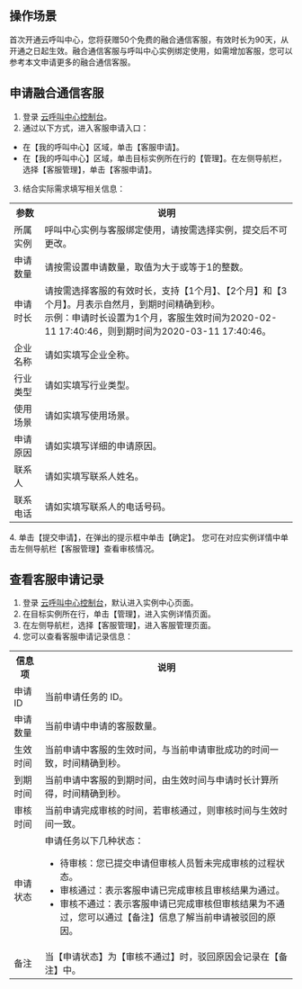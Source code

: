 ## 操作场景
首次开通云呼叫中心，您将获赠50个免费的融合通信客服，有效时长为90天，从开通之日起生效。融合通信客服与呼叫中心实例绑定使用，如需增加客服，您可以参考本文申请更多的融合通信客服。

## 申请融合通信客服

1. 登录 [云呼叫中心控制台](https://console.cloud.tencent.com/ccc)。
2. 通过以下方式，进入客服申请入口：
 - 在【我的呼叫中心】区域，单击【客服申请】。
 - 在【我的呼叫中心】区域，单击目标实例所在行的【管理】。在左侧导航栏，选择【客服管理】，单击【客服申请】。
3. 结合实际需求填写相关信息：
 <table>
<tr>
<th>参数</th>
<th>说明</th>
</tr>
<tr>
<td>所属实例</td>
<td>呼叫中心实例与客服绑定使用，请按需选择实例，提交后不可更改。</td>
</tr>
<tr>
<td>申请数量</td>
<td>请按需设置申请数量，取值为大于或等于1的整数。</td>
</tr>
<tr>
<td>申请时长</td>
<td>请按需选择客服的有效时长，支持【1个月】、【2个月】和【3个月】。月表示自然月，到期时间精确到秒。<br>示例：申请时长设置为1个月，客服生效时间为2020-02-11 17:40:46，则到期时间为2020-03-11 17:40:46。</td>
</tr>
<tr>
<td>企业名称</td>
<td>请如实填写企业全称。</td>
</tr>
<tr>
<td>行业类型</td>
<td>请如实填写行业类型。</td>
</tr>
<tr>
<td>使用场景</td>
<td>请如实填写使用场景。</td>
</tr>
<tr>
<td>申请原因</td>
<td>请如实填写详细的申请原因。</td>
</tr>
<tr>
<td>联系人</td>
<td>请如实填写联系人姓名。</td>
</tr>
<tr>
<td>联系电话</td>
<td>请如实填写联系人的电话号码。</td>
</tr>
</table>
4. 单击【提交申请】，在弹出的提示框中单击【确定】。
 您可在对应实例详情中单击左侧导航栏【客服管理】查看审核情况。
 
##  查看客服申请记录
1. 登录 [云呼叫中心控制台](https://console.cloud.tencent.com/ccc)，默认进入实例中心页面。
2. 在目标实例所在行，单击【管理】，进入实例详情页面。
3. 在左侧导航栏，选择【客服管理】，进入客服管理页面。
4. 您可以查看客服申请记录信息：
 <table>
<tr>
<th>信息项</th>
<th>说明</th>
</tr>
<tr>
<td>申请 ID</td>
<td>当前申请任务的 ID。</td>
</tr>
<tr>
<td>申请数量</td>
<td>当前申请中申请的客服数量。</td>
</tr>
<tr>
<td>生效时间</td>
<td>当前申请中客服的生效时间，与当前申请审批成功的时间一致，时间精确到秒。</td>
</tr>
<tr>
<td>到期时间</td>
<td>当前申请中客服的到期时间，由生效时间与申请时长计算所得，时间精确到秒。</td>
</tr>
<tr>
<td>审核时间</td>
<td>当前申请完成审核的时间，若审核通过，则审核时间与生效时间一致。</td>
</tr>
<tr>
<td>申请状态</td>
<td>申请任务以下几种状态：<ul><li>待审核：您已提交申请但审核人员暂未完成审核的过程状态。</li><li>	审核通过：表示客服申请已完成审核且审核结果为通过。</li><li>审核不通过：表示客服申请已完成审核但审核结果为不通过，您可以通过【备注】信息了解当前申请被驳回的原因。</li></ul></td>
</tr>
<tr>
<td>备注</td>
<td>当【申请状态】为【审核不通过】时，驳回原因会记录在【备注】中。</td>
</tr>
</table>

